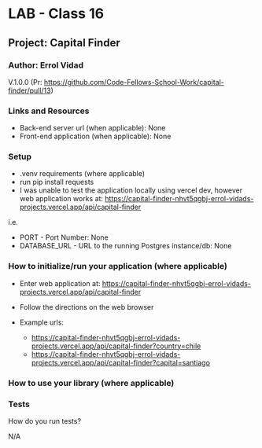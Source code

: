 # LAB - Class 16

## Project: Capital Finder

### Author: Errol Vidad
V.1.0.0 (Pr: https://github.com/Code-Fellows-School-Work/capital-finder/pull/13)

### Links and Resources
- Back-end server url (when applicable): None
- Front-end application (when applicable): None

### Setup
- .venv requirements (where applicable)
- run pip install requests
- I was unable to test the application locally using vercel dev, however web application works at: https://capital-finder-nhvt5qgbj-errol-vidads-projects.vercel.app/api/capital-finder

i.e.

- PORT - Port Number: None
- DATABASE_URL - URL to the running Postgres instance/db: None

### How to initialize/run your application (where applicable)

- Enter web application at: https://capital-finder-nhvt5qgbj-errol-vidads-projects.vercel.app/api/capital-finder
- Follow the directions on the web browser

- Example urls:
  - https://capital-finder-nhvt5qgbj-errol-vidads-projects.vercel.app/api/capital-finder?country=chile
  - https://capital-finder-nhvt5qgbj-errol-vidads-projects.vercel.app/api/capital-finder?capital=santiago

### How to use your library (where applicable)
### Tests
How do you run tests?

N/A
